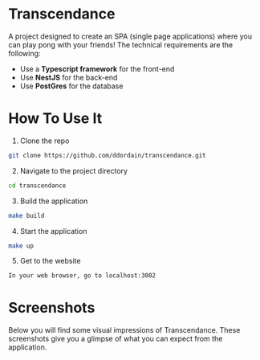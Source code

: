# Transcendance
A project designed to create an SPA (single page applications) where you can play pong with your friends!
The technical requirements are the following:
* Use a **Typescript framework** for the front-end
* Use **NestJS** for the back-end
* Use **PostGres** for the database


# How To Use It

1) Clone the repo
```bash
git clone https://github.com/ddordain/transcendance.git
```

2) Navigate to the project directory 
```bash
cd transcendance
```

3) Build the application
```bash
make build
```

4) Start the application
```bash
make up
```

5) Get to the website
```bash
In your web browser, go to localhost:3002
```

# Screenshots
Below you will find some visual impressions of Transcendance. These screenshots give you a glimpse of what you can expect from the application.

